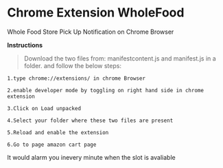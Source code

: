 # Chrome Extension WholeFood
Whole Food Store Pick Up Notification on Chrome Browser

**Instructions**
>Download the two files from: manifestcontent.js and manifest.js
in a folder. and follow the below steps:
```
1.type chrome://extensions/ in chrome Browser
```
```
2.enable developer mode by toggling on right hand side in chrome extension
```
```
3.Click on Load unpacked
```
```
4.Select your folder where these two files are present
```
```
5.Reload and enable the extension
```
```
6.Go to page amazon cart page
```
It would alarm you inevery minute when the slot is avaliable
